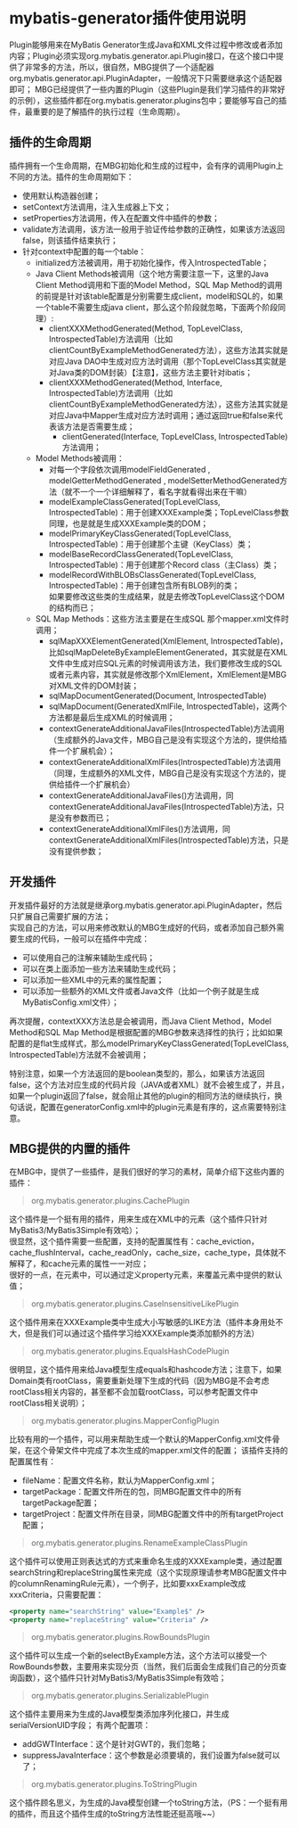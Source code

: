 # mybatis-generator插件使用说明
Plugin能够用来在MyBatis Generator生成Java和XML文件过程中修改或者添加内容；Plugin必须实现org.mybatis.generator.api.Plugin接口，在这个接口中提供了非常多的方法，所以，很自然，MBG提供了一个适配器org.mybatis.generator.api.PluginAdapter，一般情况下只需要继承这个适配器即可；
MBG已经提供了一些内置的Plugin（这些Plugin是我们学习插件的非常好的示例），这些插件都在org.mybatis.generator.plugins包中；要能够写自己的插件，最重要的是了解插件的执行过程（生命周期）。

## 插件的生命周期

插件拥有一个生命周期，在MBG初始化和生成的过程中，会有序的调用Plugin上不同的方法。插件的生命周期如下：

- 使用默认构造器创建；
- setContext方法调用，注入生成器上下文；
- setProperties方法调用，传入在配置文件中插件的参数；
- validate方法调用，该方法一般用于验证传给参数的正确性，如果该方法返回false，则该插件结束执行；
- 针对context中配置的每一个table：
  - initialized方法被调用，用于初始化操作，传入IntrospectedTable；
  - Java Client Methods被调用（这个地方需要注意一下，这里的Java Client Method调用和下面的Model Method，SQL Map Method的调用的前提是针对该table配置是分别需要生成client，model和SQL的，如果一个table不需要生成java client，那么这个阶段就忽略，下面两个阶段同理）:
    - clientXXXMethodGenerated(Method, TopLevelClass, IntrospectedTable)方法调用（比如clientCountByExampleMethodGenerated方法），这些方法其实就是对应Java DAO中生成对应方法时调用（那个TopLevelClass其实就是对Java类的DOM封装）【注意】，这些方法主要针对ibatis；
    - clientXXXMethodGenerated(Method, Interface, IntrospectedTable)方法调用（比如clientCountByExampleMethodGenerated方法），这些方法其实就是对应Java中Mapper生成对应方法时调用；通过返回true和false来代表该方法是否需要生成；
      - clientGenerated(Interface, TopLevelClass, IntrospectedTable)方法调用；
  - Model Methods被调用：
    - 对每一个字段依次调用modelFieldGenerated
, modelGetterMethodGenerated
, modelSetterMethodGenerated方法（就不一个一个详细解释了，看名字就看得出来在干嘛）
    - modelExampleClassGenerated(TopLevelClass, IntrospectedTable)：用于创建XXXExample类；TopLevelClass参数同理，也是就是生成XXXExample类的DOM；
    - modelPrimaryKeyClassGenerated(TopLevelClass, IntrospectedTable)：用于创建那个主键（KeyClass）类；
    - modelBaseRecordClassGenerated(TopLevelClass, IntrospectedTable)：用于创建那个Record class（主Class）类；
    - modelRecordWithBLOBsClassGenerated(TopLevelClass, IntrospectedTable)：用于创建包含所有BLOB列的类；  
    如果要修改这些类的生成结果，就是去修改TopLevelClass这个DOM的结构而已；
  - SQL Map Methods：这些方法主要是在生成SQL 那个mapper.xml文件时调用；
    - sqlMapXXXElementGenerated(XmlElement, IntrospectedTable)，比如sqlMapDeleteByExampleElementGenerated，其实就是在XML文件中生成对应SQL元素的时候调用该方法，我们要修改生成的SQL或者元素内容，其实就是修改那个XmlElement，XmlElement是MBG对XML文件的DOM封装；
    - sqlMapDocumentGenerated(Document, IntrospectedTable)
    - sqlMapDocument(GeneratedXmlFile, IntrospectedTable)，这两个方法都是最后生成XML的时候调用；
    - contextGenerateAdditionalJavaFiles(IntrospectedTable)方法调用（生成额外的Java文件，MBG自己是没有实现这个方法的，提供给插件一个扩展机会）；
    - contextGenerateAdditionalXmlFiles(IntrospectedTable)方法调用（同理，生成额外的XML文件，MBG自己是没有实现这个方法的，提供给插件一个扩展机会）
    - contextGenerateAdditionalJavaFiles()方法调用，同contextGenerateAdditionalJavaFiles(IntrospectedTable)方法，只是没有参数而已；
    - contextGenerateAdditionalXmlFiles()方法调用，同contextGenerateAdditionalXmlFiles(IntrospectedTable)方法，只是没有提供参数；
## 开发插件

开发插件最好的方法就是继承org.mybatis.generator.api.PluginAdapter，然后只扩展自己需要扩展的方法；  
实现自己的方法，可以用来修改默认的MBG生成好的代码，或者添加自己额外需要生成的代码，一般可以在插件中完成：

- 可以使用自己的注解来辅助生成代码；
- 可以在类上面添加一些方法来辅助生成代码；
- 可以添加一些XML中的元素的属性配置；
- 可以添加一些额外的XML文件或者Java文件（比如一个例子就是生成MyBatisConfig.xml文件）；  

再次提醒，contextXXX方法总是会被调用，而Java Client Method，Model Method和SQL Map Method是根据配置的MBG参数来选择性的执行；比如如果配置的是flat生成样式，那么modelPrimaryKeyClassGenerated(TopLevelClass, IntrospectedTable)方法就不会被调用；  

特别注意，如果一个方法返回的是boolean类型的，那么，如果该方法返回false，这个方法对应生成的代码片段（JAVA或者XML）就不会被生成了，并且，如果一个plugin返回了false，就会阻止其他的plugin的相同方法的继续执行，换句话说，配置在generatorConfig.xml中的plugin元素是有序的，这点需要特别注意。

## MBG提供的内置的插件

在MBG中，提供了一些插件，是我们很好的学习的素材，简单介绍下这些内置的插件：

> org.mybatis.generator.plugins.CachePlugin

这个插件是一个挺有用的插件，用来生成在XML中的<cache>元素（这个插件只针对MyBatis3/MyBatis3Simple有效哈）；  
很显然，这个插件需要一些配置，支持的配置属性有：cache_eviction，cache_flushInterval，cache_readOnly，cache_size，cache_type，具体就不解释了，和cache元素的属性一一对应；  
很好的一点，在<table>元素中，可以通过定义property元素，来覆盖<plugin>元素中提供的默认值；

> org.mybatis.generator.plugins.CaseInsensitiveLikePlugin

这个插件用来在XXXExample类中生成大小写敏感的LIKE方法（插件本身用处不大，但是我们可以通过这个插件学习给XXXExample类添加额外的方法）

> org.mybatis.generator.plugins.EqualsHashCodePlugin

很明显，这个插件用来给Java模型生成equals和hashcode方法；注意下，如果Domain类有rootClass，需要重新处理下生成的代码（因为MBG是不会考虑rootClass相关内容的，甚至都不会加载rootClass，可以参考配置文件中rootClass相关说明）；

> org.mybatis.generator.plugins.MapperConfigPlugin

比较有用的一个插件，可以用来帮助生成一个默认的MapperConfig.xml文件骨架，在这个骨架文件中完成了本次生成的mapper.xml文件的配置；
该插件支持的配置属性有：

- fileName：配置文件名称，默认为MapperConfig.xml；
- targetPackage：配置文件所在的包，同MBG配置文件中的所有targetPackage配置；
- targetProject：配置文件所在目录，同MBG配置文件中的所有targetProject配置；
> org.mybatis.generator.plugins.RenameExampleClassPlugin

这个插件可以使用正则表达式的方式来重命名生成的XXXExample类，通过配置 searchString和replaceString属性来完成（这个实现原理请参考MBG配置文件中的columnRenamingRule元素），一个例子，比如要xxxExample改成xxxCriteria，只需要配置：
```xml
<property name="searchString" value="Example$" />
<property name="replaceString" value="Criteria" />
```
> org.mybatis.generator.plugins.RowBoundsPlugin

这个插件可以生成一个新的selectByExample方法，这个方法可以接受一个RowBounds参数，主要用来实现分页（当然，我们后面会生成我们自己的分页查询函数），这个插件只针对MyBatis3/MyBatis3Simple有效哈；
> org.mybatis.generator.plugins.SerializablePlugin

这个插件主要用来为生成的Java模型类添加序列化接口，并生成serialVersionUID字段；
有两个配置项：

- addGWTInterface：这个是针对GWT的，我们忽略；
- suppressJavaInterface：这个参数是必须要填的，我们设置为false就可以了；
> org.mybatis.generator.plugins.ToStringPlugin

这个插件顾名思义，为生成的Java模型创建一个toString方法，（PS：一个挺有用的插件，而且这个插件生成的toString方法性能还挺高哦~~）
